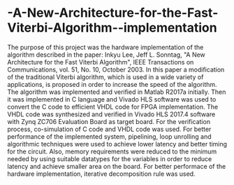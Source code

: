 # -A-New-Architecture-for-the-Fast-Viterbi-Algorithm--implementation

The purpose of this project was the hardware implementation of the algorithm described in the paper:
Inkyu Lee, Jeff L. Sonntag, "A New Architecture for the Fast Viterbi Algorithm", IEEE Transactions on Communications, vol. 51, No. 10, October 2003.
In this paper a modification of the traditional Viterbi algorithm, which is used in a wide variety of applications, is proposed in order to increase the speed of the algorithm.
The algorithm was implemented and verified in Matlab R2017a initially. Then it was implemented in C language and Vivado HLS software was used to convert the C code to efficient VHDL code for FPGA implementation. The VHDL code was synthesized and verified in Vivado HLS 2017.4 software with Zynq ZC706 Evaluation Board as target board. For the verification process, co-simulation of C code and VHDL code was used. For better performance of the implemented system, pipelining, loop unrolling and algorithmic techniques were used to achieve lower latency and better timing for the circuit. Also, memory requirements were reduced to the minimum needed by using suitable datatypes for the variables in order to reduce latency and achieve smaller area on the board. For better performace of the hardware implementation, iterative decomposition rule was used. 
